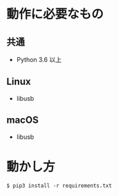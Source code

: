 # 動作に必要なもの
## 共通
- Python 3.6 以上

## Linux
- libusb

## macOS
- libusb


# 動かし方
```
$ pip3 install -r requirements.txt
```
